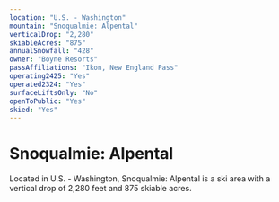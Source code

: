 ```yaml
---
location: "U.S. - Washington"
mountain: "Snoqualmie: Alpental"
verticalDrop: "2,280"
skiableAcres: "875"
annualSnowfall: "428"
owner: "Boyne Resorts"
passAffiliations: "Ikon, New England Pass"
operating2425: "Yes"
operated2324: "Yes"
surfaceLiftsOnly: "No"
openToPublic: "Yes"
skied: "Yes"
---
```


# Snoqualmie: Alpental

Located in U.S. - Washington, Snoqualmie: Alpental is a ski area with a vertical drop of 2,280 feet and 875 skiable acres.